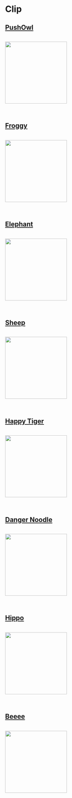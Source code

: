 # Clip

## [PushOwl](https://cssbattle.dev/play/69)

<img src="https://cssbattle.dev/targets/69.png">

```html

```

## [Froggy](https://cssbattle.dev/play/70)

<img src="https://cssbattle.dev/targets/70.png">

```html

```

## [Elephant](https://cssbattle.dev/play/71)

<img src="https://cssbattle.dev/targets/71.png">

```html

```

## [Sheep](https://cssbattle.dev/play/72)

<img src="https://cssbattle.dev/targets/72.png">

```html

```

## [Happy Tiger](https://cssbattle.dev/play/73)

<img src="https://cssbattle.dev/targets/73.png">

```html

```

## [Danger Noodle](https://cssbattle.dev/play/74)

<img src="https://cssbattle.dev/targets/74.png">

```html

```

## [Hippo](https://cssbattle.dev/play/75)

<img src="https://cssbattle.dev/targets/75.png">

```html

```

## [Beeee](https://cssbattle.dev/play/76)

<img src="https://cssbattle.dev/targets/76.png">

```html

```

<style>
    img{
        width: 200px;
        margin: 1rem 0;
    }
</style>
